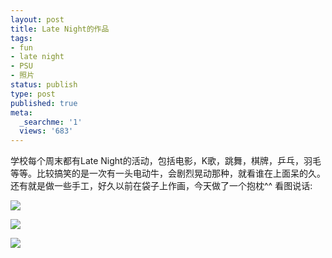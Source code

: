 ```yaml
---
layout: post
title: Late Night的作品
tags:
- fun
- late night
- PSU
- 照片
status: publish
type: post
published: true
meta:
  _searchme: '1'
  views: '683'
---
```

学校每个周末都有Late Night的活动，包括电影，K歌，跳舞，棋牌，乒乓，羽毛等等。比较搞笑的是一次有一头电动牛，会剧烈晃动那种，就看谁在上面呆的久。还有就是做一些手工，好久以前在袋子上作画，今天做了一个抱枕^^ 看图说话:


![](https://dl.dropboxusercontent.com/u/308058/blogimages/2010/07/photo2.jpg)

![](https://dl.dropboxusercontent.com/u/308058/blogimages/2010/07/photo22.jpg)

![](https://dl.dropboxusercontent.com/u/308058/blogimages/2010/07/photo3.jpg)
